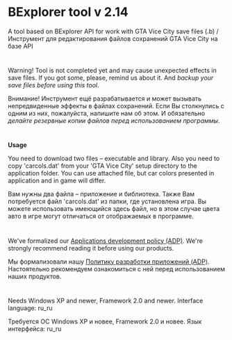 # BExplorer tool v 2.14

A tool based on BExplorer API for work with GTA Vice City save files (.b) /
Инструмент для редактирования файлов сохранений GTA Vice City на базе API

#

Warning! Tool is not completed yet and may cause unexpected effects in save files.
If you got some, please, remind us about it. And *backup your save files before using this tool*.

Внимание! Инструмент ещё разрабатывается и может вызывать непредвиденные эффекты в файлах
сохранений. Если Вы столкнулись с одним из них, пожалуйста, напишите нам об этом. И обязательно
*делайте резервные копии файлов перед использованием программы*.

#

**Usage**

You need to download two files – executable and library. Also you need to copy 'carcols.dat' from your
'GTA Vice City' setup directory to the application folder. You can use attached file, but car colors
presented in application and in game will differ.

Вам нужны два файла – приложение и библиотека. Также Вам потребуется файл 'carcols.dat' из папки, где установлена игра.
Вы можете использовать имеющийся здесь файл, но в этом случае цвета авто в игре могут отличаться от отображаемых в программе.

#

We've formalized our [Applications development policy (ADP)](https://vk.com/@rdaaow_fupl-adp).
We're strongly recommend reading it before using our products.

Мы формализовали нашу [Политику разработки приложений (ADP)](https://vk.com/@rdaaow_fupl-adp).
Настоятельно рекомендуем ознакомиться с ней перед использованием наших продуктов.

#

Needs Windows XP and newer, Framework 2.0 and newer. Interface language: ru_ru

Требуется ОС Windows XP и новее, Framework 2.0 и новее. Язык интерфейса: ru_ru
